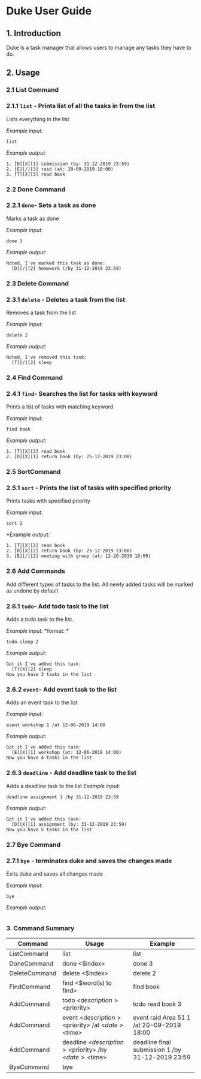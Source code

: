 
# Duke User Guide

## 1. Introduction

Duke is a task manager that allows users to manage any tasks they have to do.



## 2. Usage

### 2.1 List Command
### 2.1.1 `list` - Prints list of all the tasks in from the list

Lists everything in the list

*Example input:*

```
list
```
*Example output:*
```
1. [D][X][1] submission (by: 31-12-2019 23:59)
2. [E][/][3] raid (at: 20-09-2019 18:00)
3. [T][X][3] read book
```

### 2.2 Done Command
### 2.2.1 `done`- Sets a task as done
Marks a task as done

*Example input:*

```
done 3
```
*Example output:*
```
Noted, I've marked this task as done:
  [D][/][2] homework (/by 31-12-2019 23:59)
```


### 2.3 Delete Command
### 2.3.1 `delete` - Deletes a task from the list
Removes a task from the list

*Example input:*

```
delete 2
```
*Example output:*
```
Noted, I've removed this task:
  [T][/][2] sleep
```



### 2.4 Find Command
### 2.4.1 `find`- Searches the list for tasks with keyword
Prints a list of tasks with matching keyword

*Example input:*

```
find book
```
*Example output:*
```
1. [T][X][3] read book
2. [D][X][1] return book (by: 25-12-2019 23:00)
```

### 2.5 SortCommand 
### 2.5.1 `sort` - Prints the list of tasks with specified priority
Prints tasks with specified priority

*Example input:*
```
sort 2
```
*Example output:`
```
1. [T][X][2] read book
2. [D][X][2] return book (by: 25-12-2019 23:00)
3. [E][/][2] meeting with group (at: 12-20-2019 18:00)
```


### 2.6 Add Commands
Add different types of tasks to the list.  All newly added tasks will be marked as undone by default

### 2.6.1 `todo`- Add todo task to the list
Adds a todo task to the list.

*Example input:*
*format: *
```
todo sleep 2
```
*Example output:*
```
Got it I've added this task:
  [T][X][2] sleep
Now you have 3 tasks in the list
```



### 2.6.2 `event`- Add event task to the list
Adds an event task to the list

*Example input:*

```
event workshop 1 /at 12-06-2019 14:00
```
*Example output:*
```
Got it I've added this task:
  [E][X][1] workshop (at: 12-06-2019 14:00)
Now you have 4 tasks in the list
```





### 2.6.3 `deadline` - Add deadline task to the list
Adds a deadline task to the list
*Example input:*

```
deadline assignment 1 /by 31-12-2019 23:59
```
*Example output:*
```
Got it I've added this task:
  [D][X][1] assignment (by: 31-12-2019 23:59)
Now you have 5 tasks in the list
```




### 2.7 Bye Command
### 2.7.1 `bye` - terminates duke and saves the changes made
Exits duke and saves all changes made

*Example input:*
```
bye
```
*Example output:*
```

```


### 3. Command Summary

| Command  | Usage  |  Example |
|---|---|---|
| ListCommand  | list| list  |
| DoneCommand  | done <$index>  |  done 3 |
| DeleteCommand  | delete <$index>  |  delete 2 |
| FindCommand  | find <$word(s) to find>  |  find book |
| AddCommand  |  todo <$description> <$priority> |  todo read book 3 |
| AddCommand  | event <$description> <$priority> /at <$date> <$time> | event raid Area 51 1 /at 20-09-2019 18:00  |
| AddCommand  |  deadline <$description> <$priority> /by <$date> <$time> | deadline final submission 1 /by 31-12-2019 23:59  |
| ByeCommand | bye  |   |
